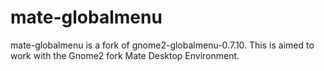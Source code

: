 mate-globalmenu
===============

mate-globalmenu is a fork of gnome2-globalmenu-0.7.10.  This is aimed to work with the Gnome2 fork Mate Desktop Environment.